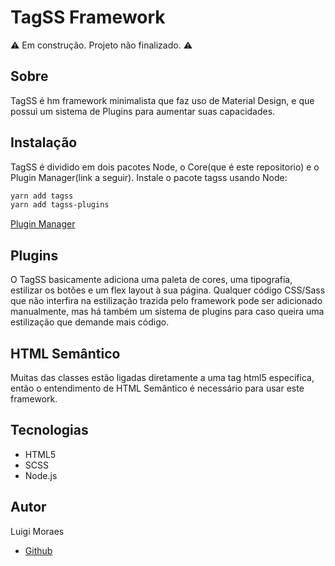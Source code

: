 # TagSS Framework

:warning: Em construção. Projeto não finalizado. :warning:

## Sobre

TagSS é hm framework minimalista que faz uso de Material Design, e que possui
um sistema de Plugins para aumentar suas capacidades.

## Instalação

TagSS é dividido em dois pacotes Node, o Core(que é este repositorio)
e o Plugin Manager(link a seguir).
Instale o pacote tagss usando Node:

```bash
yarn add tagss
yarn add tagss-plugins
```

[Plugin Manager](https://github.com/luigi-ms/lss-addons-sys)

## Plugins

O TagSS basicamente adiciona uma paleta de cores, uma tipografia, estilizar
os botões e um flex layout à sua página. Qualquer código CSS/Sass que não
interfira na estilização trazida pelo framework pode ser adicionado manualmente,
mas há também um sistema de plugins para caso queira uma estilização que demande
mais código.

## HTML Semântico

Muitas das classes estão ligadas diretamente a uma tag html5 específica,
então o entendimento de HTML Semântico é necessário para usar este framework.

## Tecnologias

-   HTML5
-   SCSS
-   Node.js

## Autor

Luigi Moraes

-   [Github](https://github.com/luigi-ms)
